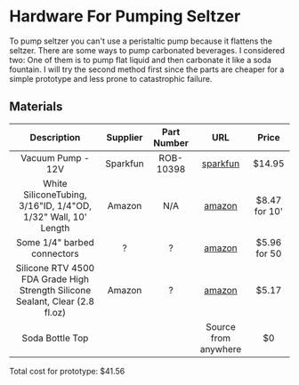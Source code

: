 # Hardware For Pumping Seltzer

To pump seltzer you can't use a peristaltic pump because it flattens the
seltzer. There  are some ways to pump carbonated beverages. I considered two:
One of them is to pump flat liquid and then carbonate it like a soda fountain.
I will try the second method first since the parts are cheaper for a
simple prototype and less prone to catastrophic failure.

## Materials

| Description       | Supplier | Part Number | URL | Price |
|:-----------------:|:------------:|:-----------:|:---------------:|:-:|
| Vacuum Pump - 12V | Sparkfun | ROB-10398 |  [sparkfun](https://www.sparkfun.com/products/10398) | $14.95 |
| White SiliconeTubing, 3/16"ID, 1/4"OD, 1/32" Wall, 10' Length  | Amazon | N/A | [amazon](https://www.amazon.com/dp/B000FN1FLA/ref=biss_dp_t_asn) | $8.47 for 10' |
| Some 1/4" barbed connectors | ? | ? | [amazon](https://www.amazon.com/Raindrip-312050B-Barbed-Connectors-4-Inch/dp/B003B68AU2/ref=pd_sim_86_5?_encoding=UTF8&pd_rd_i=B003B68AU2&pd_rd_r=XRGMDVVBVV1T87JCS5TM&pd_rd_w=7Y99g&pd_rd_wg=ADjoz&psc=1&refRID=XRGMDVVBVV1T87JCS5TM) | $5.96 for 50 |
| Silicone RTV 4500 FDA Grade High Strength Silicone Sealant, Clear (2.8 fl.oz) | Amazon | ? | [amazon](https://www.amazon.com/Silicone-Grade-Strength-Sealant-Clear/dp/B00NU6VN6G/ref=sr_1_7?ie=UTF8&qid=1482094725&sr=8-7&keywords=food+safe+epoxy) | $5.17 |
| Soda Bottle Top | | | Source from anywhere | $0 |

Total cost for prototype: $41.56 
